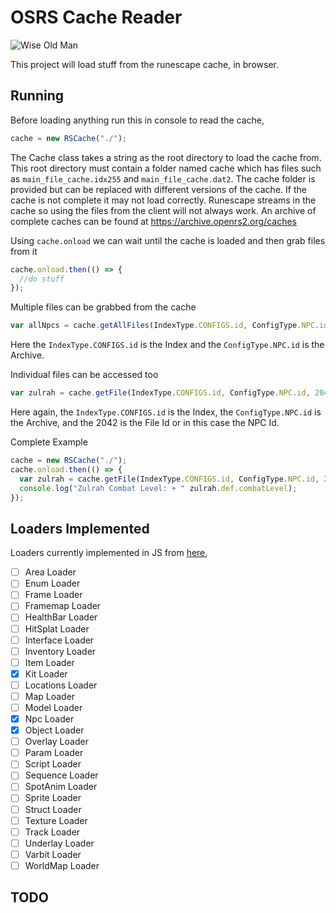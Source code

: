 # OSRS Cache Reader

![Wise Old Man](https://oldschool.runescape.wiki/images/4/46/Wise_Old_Man_chathead.png?68f26)

This project will load stuff from the runescape cache, in browser.

## Running

Before loading anything run this in console to read the cache,

```js
cache = new RSCache("./");
```
The Cache class takes a string as the root directory to load the cache from. This root directory must contain a folder named cache which has files such as ```main_file_cache.idx255``` and ```main_file_cache.dat2```. The cache folder is provided but can be replaced with different versions of the cache. If the cache is not complete it may not load correctly. Runescape streams in the cache so using the files from the client will not always work. An archive of complete caches can be found at https://archive.openrs2.org/caches

Using ```cache.onload``` we can wait until the cache is loaded and then grab files from it
```js
cache.onload.then(() => {
  //do stuff
});
```

Multiple files can be grabbed from the cache
```js
var allNpcs = cache.getAllFiles(IndexType.CONFIGS.id, ConfigType.NPC.id);
```
Here the ```IndexType.CONFIGS.id``` is the Index and the ```ConfigType.NPC.id``` is the Archive.

Individual files can be accessed too
```js
var zulrah = cache.getFile(IndexType.CONFIGS.id, ConfigType.NPC.id, 2042);
```
Here again, the ```IndexType.CONFIGS.id``` is the Index, the ```ConfigType.NPC.id``` is the Archive, and the 2042 is the File Id or in this case the NPC Id.

Complete Example
```js
cache = new RSCache("./");
cache.onload.then(() => {
  var zulrah = cache.getFile(IndexType.CONFIGS.id, ConfigType.NPC.id, 2042);
  console.log("Zulrah Combat Level: + " zulrah.def.combatLevel);
});
```

## Loaders Implemented

Loaders currently implemented in JS from [here](https://github.com/open-osrs/runelite/tree/master/cache/src/main/java/net/runelite/cache/definitions/loaders),

- [ ] Area Loader
- [ ] Enum Loader
- [ ] Frame Loader
- [ ] Framemap Loader
- [ ] HealthBar Loader
- [ ] HitSplat Loader
- [ ] Interface Loader
- [ ] Inventory Loader
- [ ] Item Loader
- [x] Kit Loader
- [ ] Locations Loader
- [ ] Map Loader
- [ ] Model Loader
- [x] Npc Loader
- [x] Object Loader
- [ ] Overlay Loader
- [ ] Param Loader
- [ ] Script Loader
- [ ] Sequence Loader
- [ ] SpotAnim Loader
- [ ] Sprite Loader
- [ ] Struct Loader
- [ ] Texture Loader
- [ ] Track Loader
- [ ] Underlay Loader
- [ ] Varbit Loader
- [ ] WorldMap Loader

## TODO
